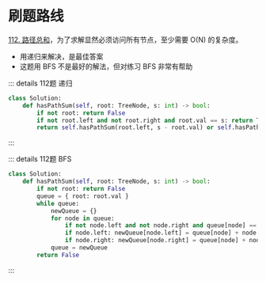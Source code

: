# 刷题路线

[112. 路径总和](https://leetcode-cn.com/problems/path-sum/)，为了求解显然必须访问所有节点，至少需要 O(N) 的复杂度。
- 用递归来解决，是最佳答案
- 这题用 BFS 不是最好的解法，但对练习 BFS 非常有帮助

::: details 112题 递归
```python
class Solution:
    def hasPathSum(self, root: TreeNode, s: int) -> bool:
        if not root: return False
        if not root.left and not root.right and root.val == s: return True
        return self.hasPathSum(root.left, s - root.val) or self.hasPathSum(root.right, s - root.val)
```
:::

::: details 112题 BFS
```python
class Solution:
    def hasPathSum(self, root: TreeNode, s: int) -> bool:
        if not root: return False
        queue = { root: root.val }
        while queue:
            newQueue = {}
            for node in queue:
                if not node.left and not node.right and queue[node] == s: return True
                if node.left: newQueue[node.left] = queue[node] + node.left.val
                if node.right: newQueue[node.right] = queue[node] + node.right.val
            queue = newQueue
        return False
```
:::
